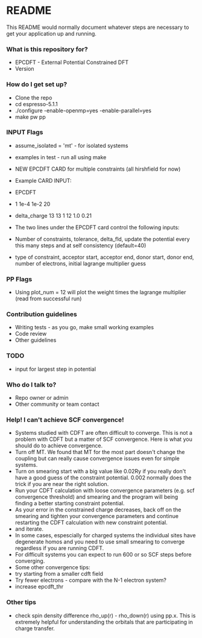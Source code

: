 # README #

This README would normally document whatever steps are necessary to get your application up and running.

### What is this repository for? ###

* EPCDFT - External Potential Constrained DFT
* Version 

### How do I get set up? ###

* Clone the repo
* cd espresso-5.1.1
* ./configure -enable-openmp=yes -enable-parallel=yes
* make pw pp

### INPUT Flags ###
* assume_isolated = 'mt' - for isolated systems
* examples in test - run all using make
* NEW EPCDFT CARD for multiple constraints (all hirshfield for now)

* Example CARD INPUT:

* EPCDFT
* 1 1e-4 1e-2 20
* delta_charge 13 13 1 12 1.0 0.21

* The two lines under the EPCDFT card control the following inputs:
* Number of constraints, tolerance, delta_fld, update the potential every this many steps and at self consistency (default=40)
* type of constraint, acceptor start, acceptor end, donor start, donor end, number of electrons, initial lagrange multiplier guess

### PP Flags ###
* Using plot_num = 12 will plot the weight times the lagrange multiplier (read from successful run)

### Contribution guidelines ###

* Writing tests - as you go, make small working examples
* Code review
* Other guidelines

### TODO ###

* input for largest step in potential

### Who do I talk to? ###

* Repo owner or admin
* Other community or team contact


### Help! I can't achieve SCF convergence! ###

* Systems studied with CDFT are often difficult to converge. This is not a problem with CDFT but a matter of SCF convergence. Here is what you should do to achieve convergence.
* Turn off MT. We found that MT for the most part doesn't change the coupling but can really cause convergence issues even for simple systems.
* Turn on smearing start with a big value like 0.02Ry if you really don't have a good guess of the constraint potential. 0.002 normally does the trick if you are near the right solution. 
* Run your CDFT calculation with loose convergence parameters (e.g. scf convergence threshold) and smearing and the program will being finding a better starting constraint potential.
* As your error in the constrained charge decreases, back off on the smearing and tighten your convergence parameters and continue restarting the CDFT calculation with new constraint potential.
* and iterate.
* In some cases, espescially for charged systems the individual sites have degenerate homos and you need to use small smearing to converge regardless if you are running CDFT.
* For difficult systems you can expect to run 600 or so SCF steps before converging. 
* Some other convergence tips: 
* try starting from a smaller cdft field
* Try fewer electrons - compare with the N-1 electron system?
* increase epcdft_thr

### Other tips ###
* check spin density difference  rho_up(r) - rho_down(r) using pp.x. This is extremely helpful for understanding the orbitals that are participating in charge transfer.